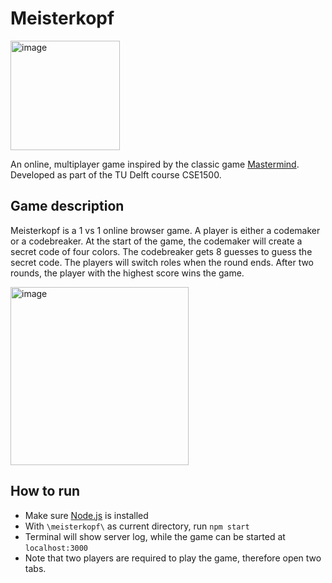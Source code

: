 # Meisterkopf
<img width="175" alt="image" src="https://user-images.githubusercontent.com/26594161/182419342-4bd1a037-32fb-48b3-8f88-6bf7e695dfa9.png">


An online, multiplayer game inspired by the classic game [Mastermind](https://en.wikipedia.org/wiki/Mastermind_(board_game)). Developed as part of the TU Delft course CSE1500.

## Game description

Meisterkopf is a 1 vs 1 online browser game. A player is either a codemaker or a codebreaker. At the start of the game, the codemaker will create a secret code of four colors. The codebreaker gets 8 guesses to guess the secret code. The players will switch roles when the round ends. After two rounds, the player with the highest score wins the game.

<img width="285" alt="image" src="https://user-images.githubusercontent.com/26594161/182420696-7aafb577-d810-4e9c-8c78-09d3f04e2afb.png">

## How to run

* Make sure [Node.js](https://nodejs.org/) is installed
* With `\meisterkopf\` as current directory, run `npm start` 
* Terminal will show server log, while the game can be started at `localhost:3000`
* Note that two players are required to play the game, therefore open two tabs.



